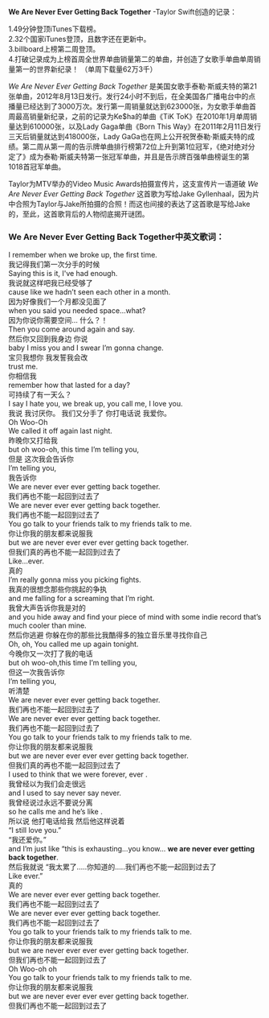 

**We Are Never Ever Getting Back Together** -Taylor Swift创造的记录：

1.49分钟登顶iTunes下载榜。  
2.32个国家iTunes登顶，且数字还在更新中。  
3.billboard上榜第二周登顶。  
4.打破记录成为上榜首周全世界单曲销量第二的单曲，并创造了女歌手单曲单周销量第一的世界新纪录！ （单周下载量62万3千）

_We Are Never Ever Getting Back Together_
是美国女歌手泰勒·斯威夫特的第21张单曲，2012年8月13日发行。发行24小时不到后，在全美国各广播电台中的点播量已经达到了3000万次。发行第一周销量就达到623000张，为女歌手单曲首周最高销量新纪录，之前的记录为Ke$ha的单曲《TiK
ToK》在2010年1月单周销量达到610000张，以及Lady Gaga单曲《Born This
Way》在2011年2月11日发行三天后销量就达到418000张，Lady
GaGa也在网上公开祝贺泰勒·斯威夫特的成绩。第二周从第一周的告示牌单曲排行榜第72位上升到第1位冠军，《绝对绝对分定了》成为泰勒·斯威夫特第一张冠军单曲，并且是告示牌百强单曲榜诞生的第1018首冠军单曲。

Taylor为MTV举办的Video Music Awards拍摄宣传片，这支宣传片一语道破 _We Are Never Ever Getting Back
Together_ 这首歌为写给Jake
Gyllenhaal，因为片中合照为Taylor与Jake所拍摄的合照！而这也间接的表达了这首歌是写给Jake的，至此，这首歌背后的人物彻底揭开谜团。

### We Are Never Ever Getting Back Together中英文歌词：

I remember when we broke up, the first time.  
我记得我们第一次分手的时候  
Saying this is it, I've had enough.  
我说就这样吧我已经受够了  
cause like we hadn’t seen each other in a month.  
因为好像我们一个月都没见面了  
when you said you needed space…what?  
因为你说你需要空间… 什么？！  
Then you come around again and say.  
然后你又回到我身边 你说  
baby I miss you and I swear I’m gonna change.  
宝贝我想你 我发誓我会改  
trust me.  
你相信我  
remember how that lasted for a day?  
可持续了有一天么？  
I say I hate you, we break up, you call me, I love you.  
我说 我讨厌你。 我们又分手了 你打电话说 我爱你。  
Oh Woo-Oh  
We called it off again last night.  
昨晚你又打给我  
but oh woo-oh, this time I’m telling you,  
但是 这次我会告诉你  
I’m telling you,  
我告诉你  
We are never ever ever getting back together.  
我们再也不能一起回到过去了  
We are never ever ever getting back together.  
我们再也不能一起回到过去了  
You go talk to your friends talk to my friends talk to me.  
你让你我的朋友都来说服我  
but we are never ever ever ever getting back together.  
但我们真的再也不能一起回到过去了  
Like…ever.  
真的  
I’m really gonna miss you picking fights.  
我真的很想念那些你挑起的争执  
and me falling for a screaming that I’m right.  
我曾大声告诉你我是对的  
and you hide away and find your piece of mind with some indie record that’s
much cooler than mine.  
然后你逃避 你躲在你的那些比我酷得多的独立音乐里寻找你自己  
Oh, oh, You called me up again tonight.  
今晚你又一次打了我的电话  
but oh woo-oh,this time I’m telling you,  
但这一次我告诉你  
I’m telling you,  
听清楚  
We are never ever ever getting back together.  
我们再也不能一起回到过去了  
We are never ever ever getting back together.  
我们再也不能一起回到过去了  
You go talk to your friends talk to my friends talk to me.  
你让你我的朋友都来说服我  
but we are never ever ever ever getting back together.  
但我们真的再也不能一起回到过去了  
I used to think that we were forever, ever .  
我曾经以为我们会走很远  
and I used to say never say never.  
我曾经说过永远不要说分离  
so he calls me and he’s like .  
所以说 他打电话给我 然后他这样说着  
“I still love you.”  
“我还爱你。”  
and I’m just like “this is exhausting…you know... **we are never ever getting
back together**.  
然后我就说 “我太累了.....你知道的.....我们再也不能一起回到过去了  
Like ever.”  
真的  
We are never ever ever getting back together.  
我们再也不能一起回到过去了  
We are never ever ever getting back together.  
我们再也不能一起回到过去了  
You go talk to your friends talk to my friends talk to me.  
你让你我的朋友都来说服我  
but we are never ever ever ever getting back together.  
但我们再也不能一起回到过去了  
Oh Woo-oh oh  
You go talk to your friends talk to my friends talk to me.  
你让你我的朋友都来说服我  
but we are never ever ever ever getting back together.  
但我们再也不能一起回到过去了

